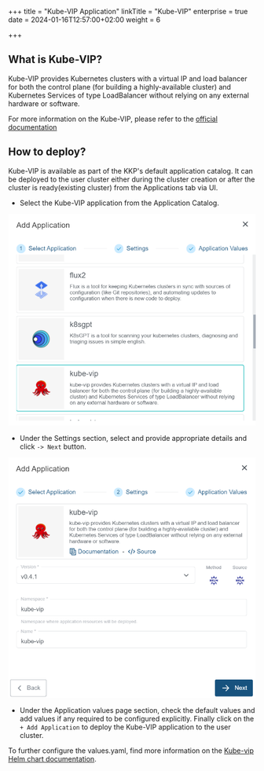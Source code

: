 +++
title = "Kube-VIP Application"
linkTitle = "Kube-VIP"
enterprise = true
date = 2024-01-16T12:57:00+02:00
weight = 6

+++

## What is Kube-VIP?

Kube-VIP provides Kubernetes clusters with a virtual IP and load balancer for both the control plane (for building a highly-available cluster) and Kubernetes Services of type LoadBalancer without relying on any external hardware or software.

For more information on the Kube-VIP, please refer to the [official documentation](https://kube-vip.io/)

## How to deploy?

Kube-VIP is available as part of the KKP's default application catalog.
It can be deployed to the user cluster either during the cluster creation or after the cluster is ready(existing cluster) from the Applications tab via UI.

- Select the Kube-VIP application from the Application Catalog.

![Select Kube-VIP Application](01-select-application-kube-vip-app.png)

- Under the Settings section, select and provide appropriate details and click `-> Next` button.

![Settings for Kube-VIP Application](02-settings-kube-vip-app.png)

- Under the Application values page section, check the default values and add values if any required to be configured explicitly. Finally click on the `+ Add Application` to deploy the Kube-VIP application to the user cluster.

To further configure the values.yaml, find more information on the [Kube-vip Helm chart documentation](https://github.com/kube-vip/helm-charts).

